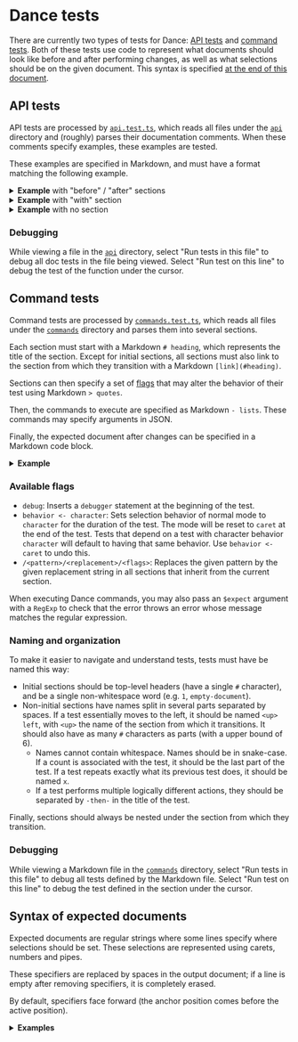 # Dance tests

There are currently two types of tests for Dance: [API tests](#api-tests) and
[command tests](#command-tests). Both of these tests use code to represent
what documents should look like before and after performing changes, as well as
what selections should be on the given document. This syntax is specified [at
the end of this document](#syntax-of-expected-documents).

## API tests

API tests are processed by [`api.test.ts`](./suite/api.test.ts), which reads
all files under the [`api`](../src/api) directory and (roughly) parses their
documentation comments. When these comments specify examples, these examples
are tested.

These examples are specified in Markdown, and must have a format matching the
following example.

<details>
  <summary><b>Example</b> with "before" / "after" sections</summary>

### Example

```js
const anchor = new vscode.Position(0, 0),
      active = new vscode.Position(0, 3),
      selection = new vscode.Selection(anchor, active);

await updateSelections([selection]);
```

Before:
```
foo bar
    ^^^ 0
```

After:
```
foo bar
^^^ 0
```
</details>

<details>
  <summary><b>Example</b> with "with" section</summary>

### Example

```js
expect(
  text(Selections.current[0]),
  "to be",
  "bar",
);
```

With:
```
foo bar
    ^^^ 0
```
</details>

<details>
  <summary><b>Example</b> with no section</summary>

### Example

```js
expect(
  map(
    new vscode.Range(Positions.at(0, 0), Positions.at(0, 5)),
    (p) => p.translate(1),
  ),
  "to satisfy",
  {
    start: expect.it("to be at coords", 0, 0),
    end: expect.it("to be at coords", 0, 5),
  },
)
```
</details>

### Debugging

While viewing a file in the [`api`](../src/api) directory, select "Run tests in
this file" to debug all doc tests in the file being viewed. Select "Run test on
this line" to debug the test of the function under the cursor.

## Command tests

Command tests are processed by [`commands.test.ts`](./suite/commands.test.ts),
which reads all files under the [`commands`](./suite/commands) directory and
parses them into several sections.

Each section must start with a Markdown `# heading`, which represents the title
of the section. Except for initial sections, all sections must also link to
the section from which they transition with a Markdown `[link](#heading)`.

Sections can then specify a set of [flags](#available-flags) that may alter the
behavior of their test using Markdown `> quotes`.

Then, the commands to execute are specified as Markdown `- lists`. These
commands may specify arguments in JSON.

Finally, the expected document after changes can be specified in a Markdown
code block.

<details>
  <summary><b>Example</b></summary>

# 1

```
foo bar
  ^ 0
```

## 1 search-b
[up](#1)

- .search { input: "b" }

```
foo bar
    ^ 0
```

</details>

### Available flags

- `debug`: Inserts a `debugger` statement at the beginning of the test.
- `behavior <- character`: Sets selection behavior of normal mode to `character`
  for the duration of the test. The mode will be reset to `caret` at the end of
  the test. Tests that depend on a test with character behavior `character` will
  default to having that same behavior. Use `behavior <- caret` to undo this.
- `/<pattern>/<replacement>/<flags>`: Replaces the given pattern by the given
  replacement string in all sections that inherit from the current section.

When executing Dance commands, you may also pass an `$expect` argument with a
`RegExp` to check that the error throws an error whose message matches the
regular expression.

### Naming and organization

To make it easier to navigate and understand tests, tests must have be named
this way:
- Initial sections should be top-level headers (have a single `#` character),
  and be a single non-whitespace word (e.g. `1`, `empty-document`).
- Non-initial sections have names split in several parts separated by spaces.
  If a test essentially moves to the left, it should be named `<up> left`, with
  `<up>` the name of the section from which it transitions. It should also have
  as many `#` characters as parts (with a upper bound of 6).
  * Names cannot contain whitespace. Names should be in snake-case. If a count
    is associated with the test, it should be the last part of the test. If a
    test repeats exactly what its previous test does, it should be named `x`.
  * If a test performs multiple logically different actions, they should be
    separated by `-then-` in the title of the test.

Finally, sections should always be nested under the section from which they
transition.

### Debugging

While viewing a Markdown file in the [`commands`](./suite/commands) directory,
select "Run tests in this file" to debug all tests defined by the Markdown file.
Select "Run test on this line" to debug the test defined in the section under
the cursor.

## Syntax of expected documents

Expected documents are regular strings where some lines specify where
selections should be set. These selections are represented using carets,
numbers and pipes.

These specifiers are replaced by spaces in the output document; if a line is
empty after removing specifiers, it is completely erased.

By default, specifiers face forward (the anchor position comes before the
active position).

<details>
  <summary><b>Examples</b></summary>

> The following examples are also tested in [`utils.test.ts`](
  ./suite/utils.test.ts).

1. Equivalent to [0:0 → 0:3]:
   ```
   foo bar
   ^^^ 0
   ```
2. Equivalent to [0:0 → 0:3]:
   ```
   foo bar
   ^^| 0
   ```
3. Equivalent to [0:3 → 0:0]:
   ```
   foo bar
   |^^ 0
   ```
4. Equivalent to [0:0 → 0:3, 0:4 → 0:7]:
   ```
   foo bar
   ^^^ 0
       ^^^ 1
   ```
5. Equivalent to [0:4 → 0:7, 0:0 → 0:3]:
   ```
   foo bar
   ^^^ 1
       ^^^ 0
   ```
6. Equivalent to [0:0 → 0:1, 0:5 → 0:5]:
   ```
   foo bar
   ^ 0  | 1
   ```
7. Equivalent to [0:0 → 2:4]:
   ```
   foo
   ^ 0
    bar
     baz
      ^ 0
   ```
8. Equivalent to [0:0 → 2:4]:
   ```
   foo
   ^ 0
    bar
     baz
      | 0
   ```
9. Equivalent to [2:4 → 0:0]:
   ```
   foo
   | 0
    bar
     baz
      ^ 0
   ```
10. Equivalent to [2:4 → 0:0]:
    ```
    foo
    |^^ 0
     bar
      baz
    ^^^^ 0
    ```
11. Equivalent to [0:0 → 1:4]:
    ```

    ^ 0
    abcd
       ^ 0
    ```
12. Equivalent to [0:3 → 0:3]:
    ```
    foo
       | 0
    bar
    ```
13. Equivalent to [0:0 → 1:0, 1:0 → 1:3]:
    ```
    abc
    ^^^^ 0
    def
    ^^^ 1
    ```
14. Equivalent to [1:2 → 0:3]:
    ```
    abc
       | 0
    def
    ^^ 0
    ```

</details>
